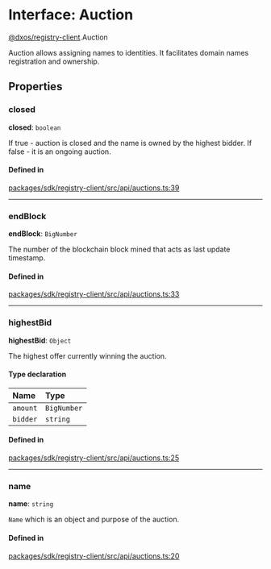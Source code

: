 # Interface: Auction

[@dxos/registry-client](../modules/dxos_registry_client.md).Auction

Auction allows assigning names to identities.
It facilitates domain names registration and ownership.

## Properties

### closed

 **closed**: `boolean`

If true - auction is closed and the name is owned by the highest bidder.
If false - it is an ongoing auction.

#### Defined in

[packages/sdk/registry-client/src/api/auctions.ts:39](https://github.com/dxos/dxos/blob/db8188dae/packages/sdk/registry-client/src/api/auctions.ts#L39)

___

### endBlock

 **endBlock**: `BigNumber`

The number of the blockchain block mined that acts as last update timestamp.

#### Defined in

[packages/sdk/registry-client/src/api/auctions.ts:33](https://github.com/dxos/dxos/blob/db8188dae/packages/sdk/registry-client/src/api/auctions.ts#L33)

___

### highestBid

 **highestBid**: `Object`

The highest offer currently winning the auction.

#### Type declaration

| Name | Type |
| :------ | :------ |
| `amount` | `BigNumber` |
| `bidder` | `string` |

#### Defined in

[packages/sdk/registry-client/src/api/auctions.ts:25](https://github.com/dxos/dxos/blob/db8188dae/packages/sdk/registry-client/src/api/auctions.ts#L25)

___

### name

 **name**: `string`

`Name` which is an object and purpose of the auction.

#### Defined in

[packages/sdk/registry-client/src/api/auctions.ts:20](https://github.com/dxos/dxos/blob/db8188dae/packages/sdk/registry-client/src/api/auctions.ts#L20)
